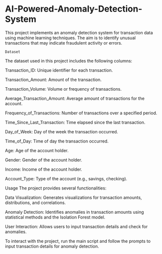 # AI-Powered-Anomaly-Detection-System
This project implements an anomaly detection system for transaction data using machine learning techniques. The aim is to identify unusual transactions that may indicate fraudulent activity or errors.

    Dataset
The dataset used in this project includes the following columns:

Transaction_ID: Unique identifier for each transaction.

Transaction_Amount: Amount of the transaction.

Transaction_Volume: Volume or frequency of transactions.

Average_Transaction_Amount: Average amount of transactions for the account.

Frequency_of_Transactions: Number of transactions over a specified period.

Time_Since_Last_Transaction: Time elapsed since the last transaction.

Day_of_Week: Day of the week the transaction occurred.

Time_of_Day: Time of day the transaction occurred.

Age: Age of the account holder.

Gender: Gender of the account holder.

Income: Income of the account holder.

Account_Type: Type of the account (e.g., savings, checking).

Usage
The project provides several functionalities:

Data Visualization:
Generates visualizations for transaction amounts, distributions, and correlations.

Anomaly Detection:
Identifies anomalies in transaction amounts using statistical methods and the Isolation Forest model.

User Interaction:
Allows users to input transaction details and check for anomalies.

To interact with the project, run the main script and follow the prompts to input transaction details for anomaly detection.
